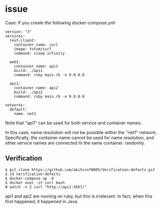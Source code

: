 # issue
Case: If you create the following docker-compose.yml
```
version: "3"
services:
  rest-client:
    container_name: curl
    image: tutum/curl
    command: sleep infinity

  web1:
    container_name: api1
    build: ./api1
    command: ruby main.rb -o 0.0.0.0

  api1:
    container_name: api2
    build: ./api2
    command: ruby main.rb -o 0.0.0.0

networks:
  default:
    name: net1
```
Note that "api1" can be used for both service and container names.

In this case, name resolution will not be possible within the "net1" network.
Specifically, the container name cannot be used for name resolution, and other service names are connected to the same container. randomly.

## Verification
```
$ git clone https://github.com/akihirof0005/Verification-defects.git
$ cd Verification-defects
$ docker-compose up -d
$ docker exec -it curl bash
# watch -n 2 curl "http://api1:4567/"
```
api1 and api2 are running on ruby, but this is irrelevant.
In fact, when this first happened, it happened in Java.

